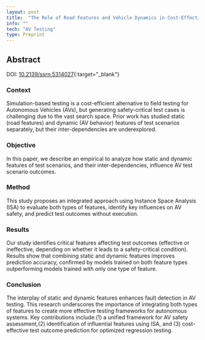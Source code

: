 ```yaml
---
layout: post
title:  "The Role of Road Features and Vehicle Dynamics in Cost-Effective Autonomous Vehicles Testing: Insights from Instance Space Analysis"
info: ""
tech: "AV Testing"
type: Preprint
---
```


## Abstract

DOI: [10.2139/ssrn.5314027](https://dx.doi.org/10.2139/ssrn.5314027){:target="_blank"}

### Context
Simulation-based testing is a cost-efficient alternative to field testing for Autonomous Vehicles (AVs), but generating safety-critical test cases is challenging due to the vast search space. Prior work has studied static (road features) and dynamic (AV behavior) features of test scenarios separately, but their inter-dependencies are underexplored.
### Objective
In this paper, we describe an empirical to analyze how static and dynamic features of test scenarios, and their inter-dependencies, influence AV test scenario outcomes.
### Method
This study proposes an integrated approach using Instance Space Analysis (ISA) to evaluate both types of features, identify key influences on AV safety, and predict test outcomes without execution.
### Results
Our study identifies critical features affecting test outcomes (effective or ineffective, depending on whether it leads to a safety-critical condition). Results show that combining static and dynamic features improves prediction accuracy, confirmed by models trained on both feature types outperforming models trained with only one type of feature.
### Conclusion
The interplay of static and dynamic features enhances fault detection in AV testing. This research underscores the importance of integrating both types of features to create more effective testing frameworks for autonomous systems. Key contributions include:(1) a unified framework for AV safety assessment,(2) identification of influential features using ISA, and (3) cost-effective test outcome prediction for optimized regression testing.
